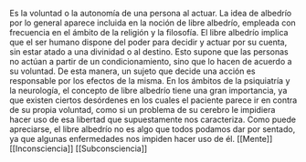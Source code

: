 Es la voluntad o la autonomía de una persona al actuar. La idea de albedrío por lo general aparece incluida en la noción de libre albedrío, empleada con frecuencia en el ámbito de la religión y la filosofía. El libre albedrío implica que el ser humano dispone del poder para decidir y actuar por su cuenta, sin estar atado a una divinidad o al destino.
Esto supone que las personas no actúan a partir de un condicionamiento, sino que lo hacen de acuerdo a su voluntad. De esta manera, un sujeto que decide una acción es responsable por los efectos de la misma.
En los ámbitos de la psiquiatría y la neurología, el concepto de libre albedrío tiene una gran importancia, ya que existen ciertos desórdenes en los cuales el paciente parece ir en contra de su propia voluntad, como si un problema de su cerebro le impidiera hacer uso de esa libertad que supuestamente nos caracteriza.
Como puede apreciarse, el libre albedrío no es algo que todos podamos dar por sentado, ya que algunas enfermedades nos impiden hacer uso de él.
[[Mente]]
[[Inconsciencia]]
[[Subconsciencia]]
